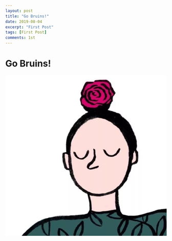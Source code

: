 ```yaml
---
layout: post
title: "Go Bruins!"
date: 2019-08-04
excerpt: "First Post"
tags: [First Post]
comments: 1st
---
```


# Go Bruins!

![UNADJUSTEDNONRAW_thumb_375b](../assets/img/blog/UNADJUSTEDNONRAW_thumb_375b-4907619.jpg)